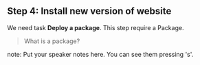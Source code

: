 ## Step 4:  Install new version of website

We need task **Deploy a package**.
This step require a Package. 

>What is a package?


note:
    Put your speaker notes here.
    You can see them pressing 's'.

